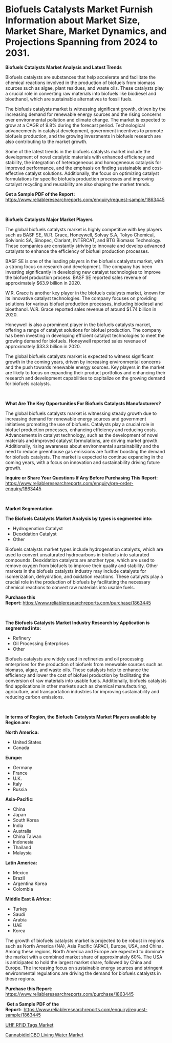 <p><h1>Biofuels Catalysts Market Furnish Information about Market Size, Market Share, Market Dynamics, and Projections Spanning from 2024 to 2031.</h1></p><p><strong>Biofuels Catalysts Market Analysis and Latest Trends</strong></p>
<p><p>Biofuels catalysts are substances that help accelerate and facilitate the chemical reactions involved in the production of biofuels from biomass sources such as algae, plant residues, and waste oils. These catalysts play a crucial role in converting raw materials into biofuels like biodiesel and bioethanol, which are sustainable alternatives to fossil fuels.</p><p>The biofuels catalysts market is witnessing significant growth, driven by the increasing demand for renewable energy sources and the rising concerns over environmental pollution and climate change. The market is expected to grow at a CAGR of 9.8% during the forecast period. Technological advancements in catalyst development, government incentives to promote biofuels production, and the growing investments in biofuels research are also contributing to the market growth.</p><p>Some of the latest trends in the biofuels catalysts market include the development of novel catalytic materials with enhanced efficiency and stability, the integration of heterogeneous and homogeneous catalysis for improved performance, and the emphasis on finding sustainable and cost-effective catalyst solutions. Additionally, the focus on optimizing catalyst formulations for specific biofuels production processes and improving catalyst recycling and reusability are also shaping the market trends.</p></p>
<p><strong>Get a Sample PDF of the Report:&nbsp;</strong> <a href="https://www.reliableresearchreports.com/enquiry/request-sample/1863445">https://www.reliableresearchreports.com/enquiry/request-sample/1863445</a></p>
<p>&nbsp;</p>
<p><strong>Biofuels Catalysts Major Market Players</strong></p>
<p><p>The global biofuels catalysts market is highly competitive with key players such as BASF SE, W.R. Grace, Honeywell, Solvay S.A, Tokyo Chemical, Solvionic SA, Sinopec, Clariant, INTERCAT, and BTG Biomass Technology. These companies are constantly striving to innovate and develop advanced catalysts to enhance the efficiency of biofuel production processes.</p><p>BASF SE is one of the leading players in the biofuels catalysts market, with a strong focus on research and development. The company has been investing significantly in developing new catalyst technologies to improve the biofuel production process. BASF SE reported sales revenue of approximately $63.9 billion in 2020.</p><p>W.R. Grace is another key player in the biofuels catalysts market, known for its innovative catalyst technologies. The company focuses on providing solutions for various biofuel production processes, including biodiesel and bioethanol. W.R. Grace reported sales revenue of around $1.74 billion in 2020.</p><p>Honeywell is also a prominent player in the biofuels catalysts market, offering a range of catalyst solutions for biofuel production. The company has been investing in developing efficient catalyst technologies to meet the growing demand for biofuels. Honeywell reported sales revenue of approximately $33.3 billion in 2020.</p><p>The global biofuels catalysts market is expected to witness significant growth in the coming years, driven by increasing environmental concerns and the push towards renewable energy sources. Key players in the market are likely to focus on expanding their product portfolios and enhancing their research and development capabilities to capitalize on the growing demand for biofuels catalysts.</p></p>
<p>&nbsp;</p>
<p><strong>What Are The Key Opportunities For Biofuels Catalysts Manufacturers?</strong></p>
<p><p>The global biofuels catalysts market is witnessing steady growth due to increasing demand for renewable energy sources and government initiatives promoting the use of biofuels. Catalysts play a crucial role in biofuel production processes, enhancing efficiency and reducing costs. Advancements in catalyst technology, such as the development of novel materials and improved catalyst formulations, are driving market growth. Additionally, rising awareness about environmental sustainability and the need to reduce greenhouse gas emissions are further boosting the demand for biofuels catalysts. The market is expected to continue expanding in the coming years, with a focus on innovation and sustainability driving future growth.</p></p>
<p><strong>Inquire or Share Your Questions If Any Before Purchasing This Report:</strong> <a href="https://www.reliableresearchreports.com/enquiry/pre-order-enquiry/1863445">https://www.reliableresearchreports.com/enquiry/pre-order-enquiry/1863445</a></p>
<p>&nbsp;</p>
<p><strong>Market Segmentation</strong></p>
<p><strong>The Biofuels Catalysts Market Analysis by types is segmented into:</strong></p>
<p><ul><li>Hydrogenation Catalyst</li><li>Deoxidation Catalyst</li><li>Other</li></ul></p>
<p><p>Biofuels catalysts market types include hydrogenation catalysts, which are used to convert unsaturated hydrocarbons in biofuels into saturated compounds. Deoxidation catalysts are another type, which are used to remove oxygen from biofuels to improve their quality and stability. Other markets in the biofuels catalysts industry may include catalysts for isomerization, dehydration, and oxidation reactions. These catalysts play a crucial role in the production of biofuels by facilitating the necessary chemical reactions to convert raw materials into usable fuels.</p></p>
<p><strong>Purchase this Report:&nbsp;</strong><a href="https://www.reliableresearchreports.com/purchase/1863445">https://www.reliableresearchreports.com/purchase/1863445</a></p>
<p>&nbsp;</p>
<p><strong>The Biofuels Catalysts Market Industry Research by Application is segmented into:</strong></p>
<p><ul><li>Refinery</li><li>Oil Processing Enterprises</li><li>Other</li></ul></p>
<p><p>Biofuels catalysts are widely used in refineries and oil processing enterprises for the production of biofuels from renewable sources such as biomass, algae, and waste oils. These catalysts help to enhance the efficiency and lower the cost of biofuel production by facilitating the conversion of raw materials into usable fuels. Additionally, biofuels catalysts find applications in other markets such as chemical manufacturing, agriculture, and transportation industries for improving sustainability and reducing carbon emissions.</p></p>
<p>&nbsp;</p>
<p><strong>In terms of Region, the Biofuels Catalysts Market Players available by Region are:</strong></p>
<p>
    <p> <strong> North America: </strong>
        <ul>
            <li>United States</li>
            <li>Canada</li>
        </ul>
        </p> 
    <p> <strong> Europe: </strong>
        <ul>
            <li>Germany</li>
            <li>France</li>
            <li>U.K.</li>
            <li>Italy</li>
            <li>Russia</li>
        </ul>
        </p> 
    <p> <strong> Asia-Pacific: </strong>
        <ul>
            <li>China</li>
            <li>Japan</li>
            <li>South Korea</li>
            <li>India</li>
            <li>Australia</li>
            <li>China Taiwan</li>
            <li>Indonesia</li>
            <li>Thailand</li>
            <li>Malaysia</li>
        </ul>
        </p> 
    <p> <strong> Latin America: </strong>
        <ul>
            <li>Mexico</li>
            <li>Brazil</li>
            <li>Argentina Korea</li>
            <li>Colombia</li>
        </ul>
        </p> 
    <p> <strong> Middle East & Africa: </strong>
        <ul>
            <li>Turkey</li>
            <li>Saudi</li>
            <li>Arabia</li>
            <li>UAE</li>
            <li>Korea</li>
        </ul>
    </p>
    </p>
<p><p>The growth of biofuels catalysts market is projected to be robust in regions such as North America (NA), Asia Pacific (APAC), Europe, USA, and China. Among these regions, North America and Europe are expected to dominate the market with a combined market share of approximately 60%. The USA is anticipated to hold the largest market share, followed by China and Europe. The increasing focus on sustainable energy sources and stringent environmental regulations are driving the demand for biofuels catalysts in these regions.</p></p>
<p><strong>Purchase this Report: </strong><a href="https://www.reliableresearchreports.com/purchase/1863445">https://www.reliableresearchreports.com/purchase/1863445</a></p>
<p>&nbsp;<strong>Get a Sample PDF of the Report:&nbsp;&nbsp;</strong><a href="https://www.reliableresearchreports.com/enquiry/request-sample/1863445">https://www.reliableresearchreports.com/enquiry/request-sample/1863445</a></p>
<p><strong></strong></p>
<p><p><a href="https://view.publitas.com/reportprime-1/uhf-rfid-tags-market-share-market-new-trends-analysis-report-by-type-by-application-by-end-use-by-region-and-segment-forecasts-2024-2031/">UHF RFID Tags Market</a></p><p><a href="https://sudsy-motorcycle-bbc.notion.site/CannabidiolCBD-Living-Water-Market-Size-Global-Industry-Overview-Market-Segmentation-and-Forecast--4d5395a24e7341cb83985ca0e5253c33">CannabidiolCBD Living Water Market</a></p></p>